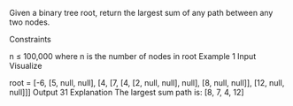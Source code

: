 Given a binary tree root, return the largest sum of any path between any two nodes.

Constraints

n ≤ 100,000 where n is the number of nodes in root
Example 1
Input
Visualize

root = [-6, [5, null, null], [4, [7, [4, [2, null, null], null], [8, null, null]], [12, null, null]]]
Output
31
Explanation
The largest sum path is: [8, 7, 4, 12]
